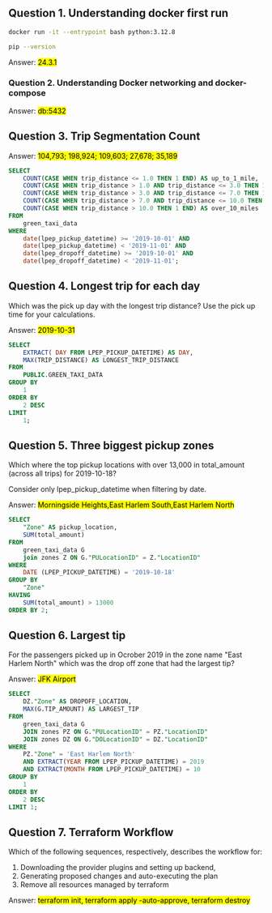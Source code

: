 ## Question 1. Understanding docker first run
```bash
docker run -it --entrypoint bash python:3.12.8
```

```bash
pip --version
```

Answer: <mark>24.3.1</mark>

### Question 2. Understanding Docker networking and docker-compose

Answer: <mark> db:5432 </mark>

## Question 3. Trip Segmentation Count

Answer: <mark>104,793; 198,924; 109,603; 27,678; 35,189</mark> 
```sql
SELECT
    COUNT(CASE WHEN trip_distance <= 1.0 THEN 1 END) AS up_to_1_mile,
    COUNT(CASE WHEN trip_distance > 1.0 AND trip_distance <= 3.0 THEN 1 END) AS between_1_and_3_miles,
    COUNT(CASE WHEN trip_distance > 3.0 AND trip_distance <= 7.0 THEN 1 END) AS between_3_and_7_miles,
    COUNT(CASE WHEN trip_distance > 7.0 AND trip_distance <= 10.0 THEN 1 END) AS between_7_and_10_miles,
    COUNT(CASE WHEN trip_distance > 10.0 THEN 1 END) AS over_10_miles
FROM
    green_taxi_data
WHERE
    date(lpep_pickup_datetime) >= '2019-10-01' AND
    date(lpep_pickup_datetime) < '2019-11-01' AND
    date(lpep_dropoff_datetime) >= '2019-10-01' AND
    date(lpep_dropoff_datetime) < '2019-11-01';
```

## Question 4. Longest trip for each day
Which was the pick up day with the longest trip distance? Use the pick up time for your calculations.

Answer: <mark>2019-10-31</mark>

```sql
SELECT
	EXTRACT( DAY FROM LPEP_PICKUP_DATETIME) AS DAY,
	MAX(TRIP_DISTANCE) AS LONGEST_TRIP_DISTANCE
FROM
	PUBLIC.GREEN_TAXI_DATA
GROUP BY
	1
ORDER BY
	2 DESC
LIMIT
	1;
```

## Question 5. Three biggest pickup zones
Which where the top pickup locations with over 13,000 in total_amount (across all trips) for 2019-10-18?

Consider only lpep_pickup_datetime when filtering by date.

Answer: <mark>Morningside Heights,East Harlem South,East Harlem North </mark>
```sql
SELECT
	"Zone" AS pickup_location,
	SUM(total_amount)
FROM
	green_taxi_data G
	join zones Z ON G."PULocationID" = Z."LocationID"
WHERE
	DATE (LPEP_PICKUP_DATETIME) = '2019-10-18'
GROUP BY
	"Zone"
HAVING
	SUM(total_amount) > 13000
ORDER BY 2;
```
## Question 6. Largest tip
For the passengers picked up in Ocrober 2019 in the zone name "East Harlem North" which was the drop off zone that had the largest tip?

Answer: <mark>JFK Airport</mark>

```sql
SELECT
	DZ."Zone" AS DROPOFF_LOCATION,
	MAX(G.TIP_AMOUNT) AS LARGEST_TIP
FROM
	green_taxi_data G
	JOIN zones PZ ON G."PULocationID" = PZ."LocationID"
	JOIN zones DZ ON G."DOLocationID" = DZ."LocationID"
WHERE
	PZ."Zone" = 'East Harlem North'
	AND EXTRACT(YEAR FROM LPEP_PICKUP_DATETIME) = 2019
	AND EXTRACT(MONTH FROM LPEP_PICKUP_DATETIME) = 10
GROUP BY
	1
ORDER BY
	2 DESC
LIMIT 1;
```

## Question 7. Terraform Workflow
Which of the following sequences, respectively, describes the workflow for:

1. Downloading the provider plugins and setting up backend,
2. Generating proposed changes and auto-executing the plan
3. Remove all resources managed by terraform

Answer: <mark> terraform init, terraform apply -auto-approve, terraform destroy </mark>